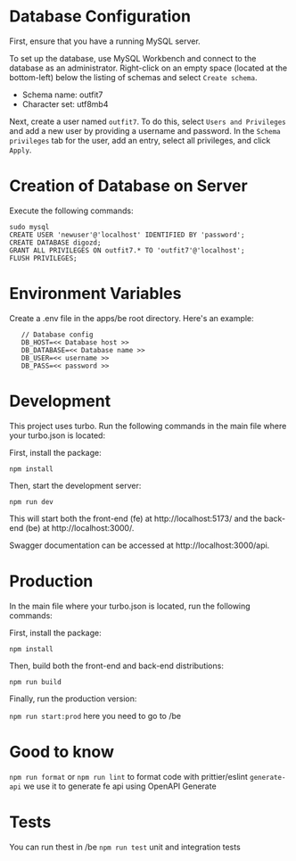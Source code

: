# Database Configuration

First, ensure that you have a running MySQL server.

To set up the database, use MySQL Workbench and connect to the database as an administrator. Right-click on an empty space (located at the bottom-left) below the listing of schemas and select `Create schema`.

- Schema name: outfit7
- Character set: utf8mb4

Next, create a user named `outfit7`. To do this, select `Users and Privileges` and add a new user by providing a username and password. In the `Schema privileges` tab for the user, add an entry, select all privileges, and click `Apply`.

# Creation of Database on Server

Execute the following commands:

```
sudo mysql
CREATE USER 'newuser'@'localhost' IDENTIFIED BY 'password';
CREATE DATABASE digozd;
GRANT ALL PRIVILEGES ON outfit7.* TO 'outfit7'@'localhost';
FLUSH PRIVILEGES;
```


# Environment Variables

Create a .env file in the apps/be root directory. Here's an example:


```
   // Database config
   DB_HOST=<< Database host >>
   DB_DATABASE=<< Database name >>
   DB_USER=<< username >>
   DB_PASS=<< password >>
```


# Development

This project uses turbo. Run the following commands in the main file where your turbo.json is located:

First, install the package:

`npm install`

Then, start the development server:

`npm run dev`

This will start both the front-end (fe) at http://localhost:5173/ and the back-end (be) at http://localhost:3000/.

Swagger documentation can be accessed at http://localhost:3000/api.

# Production

In the main file where your turbo.json is located, run the following commands:

First, install the package:

`npm install`

Then, build both the front-end and back-end distributions:

`npm run build`

Finally, run the production version:

`npm run start:prod` here you need to go to /be

# Good to know

`npm run format` or `npm run lint` to format code with prittier/eslint
`generate-api` we use it to generate fe api using OpenAPI Generate

# Tests

You can run thest in /be
`npm run test` unit and integration tests 







